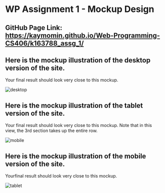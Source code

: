 # WP Assignment 1 - Mockup Design

## GitHub Page Link: https://kaymomin.github.io/Web-Programming-CS406/k163788_assg_1/

## Here is the mockup illustration of the desktop version of the site. 
Your final result should look very close to this mockup.

![desktop](https://user-images.githubusercontent.com/44579545/74011768-6e2e0880-49aa-11ea-9474-15a605202d05.png)

## Here is the mockup illustration of the tablet version of the site. 
Your final result should look very close to this mockup. Note that in this
view, the 3rd section takes up the entire row.

![mobile](https://user-images.githubusercontent.com/44579545/74011774-7128f900-49aa-11ea-98d8-b34dd84d66d1.png)

## Here is the mockup illustration of the mobile version of the site. 
Yourfinal result should look very close to this mockup.

![tablet](https://user-images.githubusercontent.com/44579545/74011787-7a19ca80-49aa-11ea-8319-c0bb811184cb.png)


